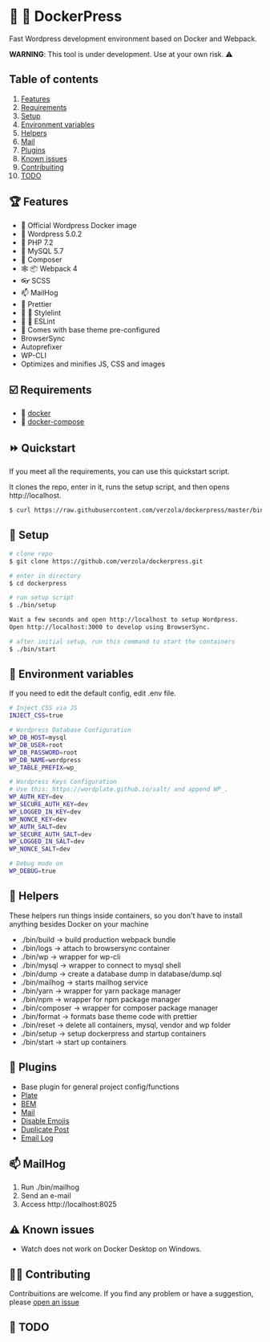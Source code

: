 # :whale: :newspaper: DockerPress
Fast Wordpress development environment based on Docker and Webpack.

**WARNING**: This tool is under development. Use at your own risk.  :warning:

## Table of contents

1. [Features](#features)
2. [Requirements](#requirements)
3. [Setup](#setup)
4. [Environment variables](#env)
5. [Helpers](#helpers)
7. [Mail](#mail)
8. [Plugins](#plugins)
9. [Known issues](#known-issues)
10. [Contribuiting](#contrib)
11. [TODO](#todo)

## :trophy: Features <a id="features"></a>
- :whale: Official Wordpress Docker image
- :newspaper: Wordpress 5.0.2
- :elephant: PHP 7.2
- :dolphin: MySQL 5.7
- :musical_score: Composer
- :spider_web: :package: Webpack 4
- :eyeglasses: SCSS
- :mailbox: MailHog
- :lipstick: Prettier
- :no_entry_sign: :hankey: Stylelint
- :no_entry_sign: :hankey: ESLint
- :battery: Comes with base theme pre-configured
- BrowserSync
- Autoprefixer
- WP-CLI
- Optimizes and minifies JS, CSS and images

## :ballot_box_with_check: Requirements <a id="requirements"></a>
- :whale: [docker](https://www.docker.com/get-started)
- :octopus: [docker-compose](https://docs.docker.com/compose/install/)

## :fast_forward: Quickstart
If you meet all the requirements, you can use this quickstart script.

It clones the repo, enter in it, runs the setup script, and then opens http://localhost.
```sh
$ curl https://raw.githubusercontent.com/verzola/dockerpress/master/bin/quickstart | bash
```

## :scroll: Setup <a id="setup"></a>
```sh
# clone repo
$ git clone https://github.com/verzola/dockerpress.git

# enter in directory
$ cd dockerpress

# run setup script
$ ./bin/setup

Wait a few seconds and open http://localhost to setup Wordpress.
Open http://localhost:3000 to develop using BrowserSync.

# after initial setup, run this command to start the containers
$ ./bin/start
```

## :deciduous_tree: Environment variables <a id="env"></a>
If you need to edit the default config, edit .env file.
```sh
# Inject CSS via JS
INJECT_CSS=true

# Wordpress Database Configuration
WP_DB_HOST=mysql
WP_DB_USER=root
WP_DB_PASSWORD=root
WP_DB_NAME=wordpress
WP_TABLE_PREFIX=wp_

# Wordpress Keys Configuration
# Use this: https://wordplate.github.io/salt/ and append WP_.
WP_AUTH_KEY=dev
WP_SECURE_AUTH_KEY=dev
WP_LOGGED_IN_KEY=dev
WP_NONCE_KEY=dev
WP_AUTH_SALT=dev
WP_SECURE_AUTH_SALT=dev
WP_LOGGED_IN_SALT=dev
WP_NONCE_SALT=dev

# Debug mode on
WP_DEBUG=true
```

## :robot: Helpers <a id="helpers"></a>
These helpers run things inside containers, so you don't have to install anything besides Docker on your machine

- ./bin/build -> build production webpack bundle
- ./bin/logs -> attach to browsersync container
- ./bin/wp -> wrapper for wp-cli
- ./bin/mysql -> wrapper to connect to mysql shell
- ./bin/dump -> create a database dump in database/dump.sql
- ./bin/mailhog -> starts mailhog service
- ./bin/yarn -> wrapper for yarn package manager
- ./bin/npm -> wrapper for npm package manager
- ./bin/composer -> wrapper for composer package manager
- ./bin/format -> formats base theme code with prettier
- ./bin/reset -> delete all containers, mysql, vendor and wp folder
- ./bin/setup -> setup dockerpress and startup containers
- ./bin/start -> start up containers

## :electric_plug: Plugins <a id="plugins"></a>
- Base plugin for general project config/functions
- [Plate](https://github.com/wordplate/plate)
- [BEM](https://github.com/wordplate/bem)
- [Mail](https://github.com/wordplate/mail)
- [Disable Emojis](https://br.wordpress.org/plugins/disable-emojis/)
- [Duplicate Post](https://br.wordpress.org/plugins/duplicate-post/)
- [Email Log](https://wordpress.org/plugins/email-log/)

##  :mailbox: MailHog <a id="mail"></a>
1. Run ./bin/mailhog
2. Send an e-mail
3. Access http://localhost:8025

## :warning: Known issues <a id="known-issues"></a>
- Watch does not work on Docker Desktop on Windows.

## :raising_hand_woman: Contributing <a id="contrib"></a>
Contribuitions are welcome. If you find any problem or have a suggestion, please [open an issue](https://github.com/verzola/dockerpress/issues/new)

## :memo: TODO <a id="todo"></a>
